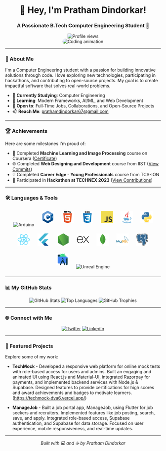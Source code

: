 <div align="center">
  <h1>👋 Hey, I'm Pratham Dindorkar!</h1>
  <h3>A Passionate B.Tech Computer Engineering Student 🚀</h3>
  <img src="https://komarev.com/ghpvc/?username=prathamdindorkar&style=flat-square&color=brightgreen" alt="Profile views" />
</div>

<div align="center">
  <img src="https://media.giphy.com/media/qgQUggAC3Pfv687qPC/giphy.gif" width="400" alt="Coding animation" style="border-radius: 10px;" />
</div>

---

### 🌟 About Me
I'm a Computer Engineering student with a passion for building innovative solutions through code. I love exploring new technologies, participating in hackathons, and contributing to open-source projects. My goal is to create impactful software that solves real-world problems.

- 🔭 **Currently Studying**: Computer Engineering  
- 🌱 **Learning**: Modern Frameworks, AI/ML, and Web Development  
- 💼 **Open to**: Full-Time Jobs, Collaborations, and Open-Source Projects  
- 📫 **Reach Me**: [prathamdindorkar67@gmail.com](mailto:prathamdindorkar67@gmail.com)

---

### 🏆 Achievements
Here are some milestones I'm proud of:

- 🧠 Completed **Machine Learning and Image Processing** course on Coursera ([Certificate](https://thingqbator.s3.ap-south-1.amazonaws.com/1632803507703_PrathamDindorkar_course_Course-Excellence-Template.pdf))  
- 🌐 Completed **Web Designing and Development** course from IIST ([View Commits](https://github.com/PrathamDindorkar/PrathamDindorkar/commits?author=PrathamDindorkar))  
- 💡 Completed **Career Edge - Young Professionals** course from TCS-ION  
- 🏅 Participated in **Hackathon at TECHNEX 2023** ([View Contributions](https://github.com/PrathamDindorkar/PrathamDindorkar/commits?author=PrathamDindorkar))

---

### 🛠️ Languages & Tools
<p align="center">
  <img src="https://cdn.worldvectorlogo.com/logos/arduino-1.svg" alt="Arduino" width="40" height="40" style="margin: 10px;" />
  <img src="https://raw.githubusercontent.com/devicons/devicon/master/icons/cplusplus/cplusplus-original.svg" alt="C++" width="40" height="40" style="margin: 10px;" />
  <img src="https://raw.githubusercontent.com/devicons/devicon/master/icons/html5/html5-original-wordmark.svg" alt="HTML5" width="40" height="40" style="margin: 10px;" />
  <img src="https://raw.githubusercontent.com/devicons/devicon/master/icons/css3/css3-original-wordmark.svg" alt="CSS" width="40" height="40" style="margin: 10px;" />
  <img src="https://raw.githubusercontent.com/devicons/devicon/master/icons/javascript/javascript-original.svg" alt="JavaScript" width="40" height="40" style="margin: 10px;" />
  <img src="https://raw.githubusercontent.com/devicons/devicon/master/icons/java/java-original.svg" alt="Java" width="40" height="40" style="margin: 10px;" />
  <img src="https://raw.githubusercontent.com/devicons/devicon/master/icons/python/python-original.svg" alt="Python" width="40" height="40" style="margin: 10px;" />
  <img src="https://raw.githubusercontent.com/devicons/devicon/master/icons/react/react-original.svg" alt="React" width="40" height="40" style="margin: 10px;" />
  <img src="https://raw.githubusercontent.com/devicons/devicon/master/icons/flutter/flutter-original.svg" alt="Flutter" width="40" height="40" style="margin: 10px;" />
  <img src="https://raw.githubusercontent.com/devicons/devicon/master/icons/nodejs/nodejs-original.svg" alt="Node.js" width="40" height="40" style="margin: 10px;" />
  <img src="https://raw.githubusercontent.com/devicons/devicon/master/icons/express/express-original.svg" alt="Express" width="40" height="40" style="margin: 10px;" />
  <img src="https://raw.githubusercontent.com/devicons/devicon/master/icons/mongodb/mongodb-original.svg" alt="MongoDB" width="40" height="40" style="margin: 10px;" />
  <img src="https://raw.githubusercontent.com/devicons/devicon/master/icons/mysql/mysql-original-wordmark.svg" alt="MySQL" width="40" height="40" style="margin: 10px;" />
  <img src="https://raw.githubusercontent.com/devicons/devicon/master/icons/postgresql/postgresql-original.svg" alt="PostgreSQL" width="40" height="40" style="margin: 10px;" />
  <img src="https://raw.githubusercontent.com/devicons/devicon/master/icons/androidstudio/androidstudio-original.svg" alt="Android Studio" width="40" height="40" style="margin: 10px;" />
  <img src="https://raw.githubusercontent.com/kenangundogan/fontisto/036b7eca71aab1bef8e6a0518f7329f13ed62f6b/icons/svg/brand/unreal-engine.svg" alt="Unreal Engine" width="40" height="40" style="margin: 10px;" />
</p>

---

### 📊 My GitHub Stats
<div align="center">
  <img src="https://github-readme-stats.vercel.app/api?username=prathamdindorkar&show_icons=true&theme=radical&hide_border=true" alt="GitHub Stats" />
  <img src="https://github-readme-stats.vercel.app/api/top-langs?username=prathamdindorkar&show_icons=true&theme=radical&layout=compact&hide_border=true" alt="Top Languages" />
  <img src="https://github-profile-trophy.vercel.app/?username=prathamdindorkar&theme=radical&no-frame=true&margin-w=10" alt="GitHub Trophies" />
</div>

---

### 🌐 Connect with Me
<p align="center">
  <a href="https://twitter.com/pratham49783758" target="_blank"><img src="https://raw.githubusercontent.com/rahuldkjain/github-profile-readme-generator/master/src/images/icons/Social/twitter.svg" alt="Twitter" height="30" width="40" /></a>
  <a href="https://www.linkedin.com/in/pratham-d-22b53b1ab" target="_blank"><img src="https://raw.githubusercontent.com/rahuldkjain/github-profile-readme-generator/master/src/images/icons/Social/linked-in-alt.svg" alt="LinkedIn" height="30" width="40" /></a>
</p>

---

### 🚀 Featured Projects
Explore some of my work:

- **TechMock** - Developed a responsive web platform for online mock tests with role-based access for users and admins. Built an engaging and animated UI using React.js and Material-UI, integrated Razorpay for payments, and implemented backend services with Node.js & Supabase. Designed features to provide certifications for high scores and award achievements and badges to motivate learners.(https://techmock-dva6.vercel.app/)
  
- **ManageJob** - Built a job portal app, ManageJob, using Flutter for job seekers and recruiters. Implemented features like job posting, search, save, and apply. Integrated role-based access, Supabase authentication, and Supabase for data storage. Focused on user experience, mobile responsiveness, and real-time updates.


---

<div align="center">
  <p><i>Built with 💻 and ☕ by Pratham Dindorkar</i></p>
</div>
